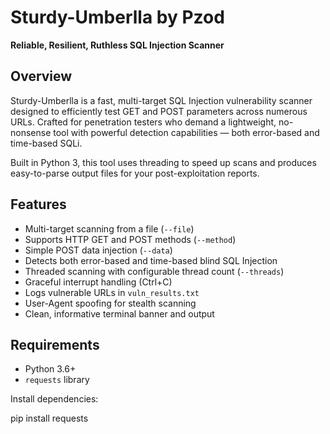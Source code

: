 # Sturdy-Umberlla by Pzod

**Reliable, Resilient, Ruthless SQL Injection Scanner**

## Overview

Sturdy-Umberlla is a fast, multi-target SQL Injection vulnerability scanner designed to efficiently test GET and POST parameters across numerous URLs. Crafted for penetration testers who demand a lightweight, no-nonsense tool with powerful detection capabilities — both error-based and time-based SQLi.

Built in Python 3, this tool uses threading to speed up scans and produces easy-to-parse output files for your post-exploitation reports.


## Features

- Multi-target scanning from a file (`--file`)
- Supports HTTP GET and POST methods (`--method`)
- Simple POST data injection (`--data`)
- Detects both error-based and time-based blind SQL Injection
- Threaded scanning with configurable thread count (`--threads`)
- Graceful interrupt handling (Ctrl+C)
- Logs vulnerable URLs in `vuln_results.txt`
- User-Agent spoofing for stealth scanning
- Clean, informative terminal banner and output

## Requirements

- Python 3.6+
- `requests` library

Install dependencies:

pip install requests
